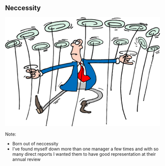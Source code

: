##  Neccessity

<img class="r-stretch" src="resources/plates.png">

Note:
- Born out of neccessity 
- I've found myself down more than one manager a few times and with so many direct reports I wanted them to have good representation at their annual review 

